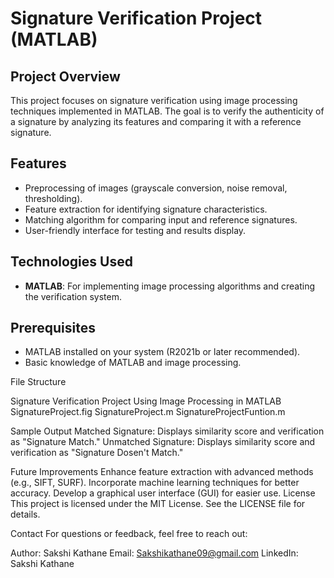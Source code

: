 # Signature Verification Project (MATLAB)

## Project Overview
This project focuses on signature verification using image processing techniques implemented in MATLAB. The goal is to verify the authenticity of a signature by analyzing its features and comparing it with a reference signature.

## Features
- Preprocessing of images (grayscale conversion, noise removal, thresholding).
- Feature extraction for identifying signature characteristics.
- Matching algorithm for comparing input and reference signatures.
- User-friendly interface for testing and results display.

## Technologies Used
- **MATLAB**: For implementing image processing algorithms and creating the verification system.

## Prerequisites
- MATLAB installed on your system (R2021b or later recommended).
- Basic knowledge of MATLAB and image processing.

File Structure

Signature Verification Project Using Image Processing in MATLAB
SignatureProject.fig
SignatureProject.m
SignatureProjectFuntion.m

Sample Output
Matched Signature: Displays similarity score and verification as "Signature Match."
Unmatched Signature: Displays similarity score and verification as "Signature Dosen't Match."

Future Improvements
Enhance feature extraction with advanced methods (e.g., SIFT, SURF).
Incorporate machine learning techniques for better accuracy.
Develop a graphical user interface (GUI) for easier use.
License
This project is licensed under the MIT License. See the LICENSE file for details.

Contact
For questions or feedback, feel free to reach out:

Author: Sakshi Kathane
Email: Sakshikathane09@gmail.com
LinkedIn: Sakshi Kathane
